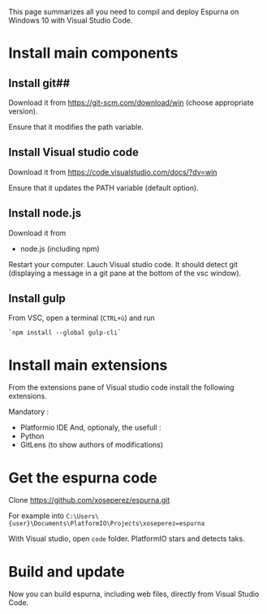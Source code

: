 This page summarizes all you need to compil and deploy Espurna on Windows 10 with Visual Studio Code.

# Install main components

## Install git##

Download it from https://git-scm.com/download/win (choose appropriate version).

Ensure that it modifies the path variable.

## Install Visual studio code

Download it from https://code.visualstudio.com/docs/?dv=win

Ensure that it updates the PATH variable (default option).

## Install node.js

Download it from 

- node.js (including npm)

Restart your computer. Lauch Visual studio code. It should detect git (displaying a message in a git pane at the bottom of the vsc window).

## Install gulp

From VSC, open a terminal (`CTRL+ù`) and run

    `npm install --global gulp-cli`

# Install main extensions

From the extensions pane of Visual studio code install the following extensions.

Mandatory :
- Platformio IDE
And, optionaly, the usefull :
- Python
- GitLens (to show authors of modifications)

# Get the espurna code

Clone https://github.com/xoseperez/espurna.git

For example into `C:\Users\{user}\Documents\PlatformIO\Projects\xoseperez=espurna`

With Visual studio, open `code` folder. PlatformIO stars and detects taks.

# Build and update

Now you can build espurna, including web files, directly from Visual Studio Code.